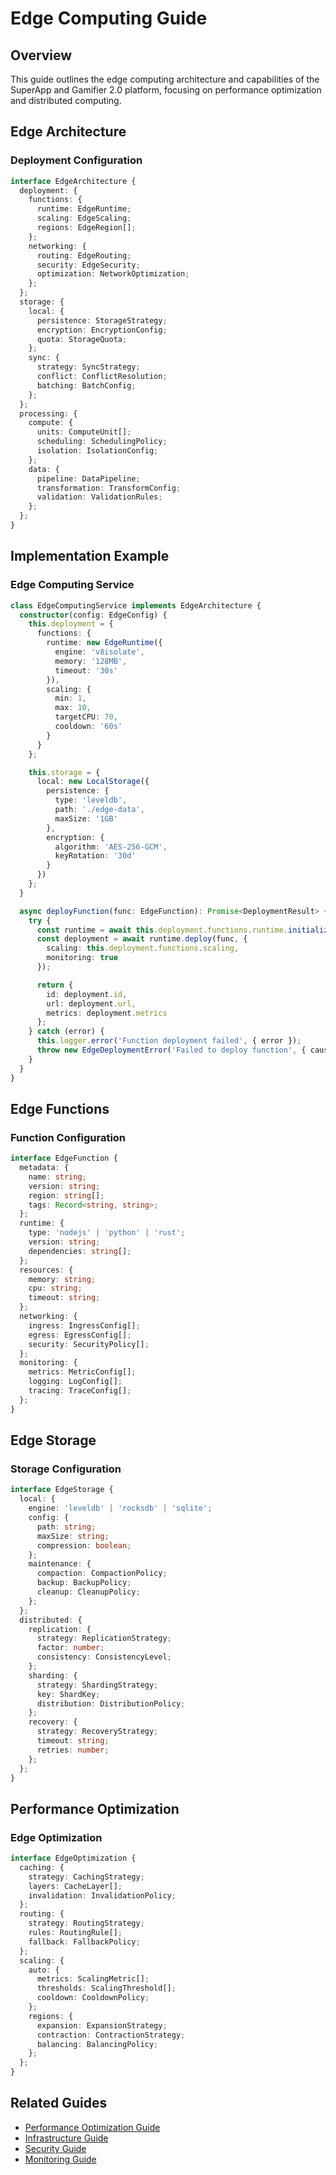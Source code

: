 # Edge Computing Guide

## Overview
This guide outlines the edge computing architecture and capabilities of the SuperApp and Gamifier 2.0 platform, focusing on performance optimization and distributed computing.

## Edge Architecture

### Deployment Configuration
```typescript
interface EdgeArchitecture {
  deployment: {
    functions: {
      runtime: EdgeRuntime;
      scaling: EdgeScaling;
      regions: EdgeRegion[];
    };
    networking: {
      routing: EdgeRouting;
      security: EdgeSecurity;
      optimization: NetworkOptimization;
    };
  };
  storage: {
    local: {
      persistence: StorageStrategy;
      encryption: EncryptionConfig;
      quota: StorageQuota;
    };
    sync: {
      strategy: SyncStrategy;
      conflict: ConflictResolution;
      batching: BatchConfig;
    };
  };
  processing: {
    compute: {
      units: ComputeUnit[];
      scheduling: SchedulingPolicy;
      isolation: IsolationConfig;
    };
    data: {
      pipeline: DataPipeline;
      transformation: TransformConfig;
      validation: ValidationRules;
    };
  };
}
```

## Implementation Example

### Edge Computing Service
```typescript
class EdgeComputingService implements EdgeArchitecture {
  constructor(config: EdgeConfig) {
    this.deployment = {
      functions: {
        runtime: new EdgeRuntime({
          engine: 'v8isolate',
          memory: '128MB',
          timeout: '30s'
        }),
        scaling: {
          min: 1,
          max: 10,
          targetCPU: 70,
          cooldown: '60s'
        }
      }
    };

    this.storage = {
      local: new LocalStorage({
        persistence: {
          type: 'leveldb',
          path: './edge-data',
          maxSize: '1GB'
        },
        encryption: {
          algorithm: 'AES-256-GCM',
          keyRotation: '30d'
        }
      })
    };
  }

  async deployFunction(func: EdgeFunction): Promise<DeploymentResult> {
    try {
      const runtime = await this.deployment.functions.runtime.initialize();
      const deployment = await runtime.deploy(func, {
        scaling: this.deployment.functions.scaling,
        monitoring: true
      });

      return {
        id: deployment.id,
        url: deployment.url,
        metrics: deployment.metrics
      };
    } catch (error) {
      this.logger.error('Function deployment failed', { error });
      throw new EdgeDeploymentError('Failed to deploy function', { cause: error });
    }
  }
}
```

## Edge Functions

### Function Configuration
```typescript
interface EdgeFunction {
  metadata: {
    name: string;
    version: string;
    region: string[];
    tags: Record<string, string>;
  };
  runtime: {
    type: 'nodejs' | 'python' | 'rust';
    version: string;
    dependencies: string[];
  };
  resources: {
    memory: string;
    cpu: string;
    timeout: string;
  };
  networking: {
    ingress: IngressConfig[];
    egress: EgressConfig[];
    security: SecurityPolicy[];
  };
  monitoring: {
    metrics: MetricConfig[];
    logging: LogConfig[];
    tracing: TraceConfig[];
  };
}
```

## Edge Storage

### Storage Configuration
```typescript
interface EdgeStorage {
  local: {
    engine: 'leveldb' | 'rocksdb' | 'sqlite';
    config: {
      path: string;
      maxSize: string;
      compression: boolean;
    };
    maintenance: {
      compaction: CompactionPolicy;
      backup: BackupPolicy;
      cleanup: CleanupPolicy;
    };
  };
  distributed: {
    replication: {
      strategy: ReplicationStrategy;
      factor: number;
      consistency: ConsistencyLevel;
    };
    sharding: {
      strategy: ShardingStrategy;
      key: ShardKey;
      distribution: DistributionPolicy;
    };
    recovery: {
      strategy: RecoveryStrategy;
      timeout: string;
      retries: number;
    };
  };
}
```

## Performance Optimization

### Edge Optimization
```typescript
interface EdgeOptimization {
  caching: {
    strategy: CachingStrategy;
    layers: CacheLayer[];
    invalidation: InvalidationPolicy;
  };
  routing: {
    strategy: RoutingStrategy;
    rules: RoutingRule[];
    fallback: FallbackPolicy;
  };
  scaling: {
    auto: {
      metrics: ScalingMetric[];
      thresholds: ScalingThreshold[];
      cooldown: CooldownPolicy;
    };
    regions: {
      expansion: ExpansionStrategy;
      contraction: ContractionStrategy;
      balancing: BalancingPolicy;
    };
  };
}
```

## Related Guides
- [Performance Optimization Guide](../quality/performance.md)
- [Infrastructure Guide](../infrastructure/overview.md)
- [Security Guide](../security/edge.md)
- [Monitoring Guide](../operations/monitoring.md) 